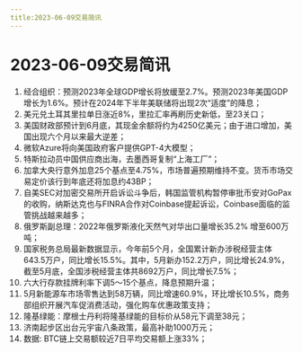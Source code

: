 ```yaml
---
title:2023-06-09交易简讯
---
```

# 2023-06-09交易简讯
1. 经合组织：预测2023年全球GDP增长将放缓至2.7%。预测2023年美国GDP增长为1.6%。预计在2024年下半年美联储将出现2次“适度”的降息；
2. 美元兑土耳其里拉单日涨近8%，里拉汇率再刷历史新低，至23关口；
3. 美国财政部预计到6月底，其现金余额将约为4250亿美元；由于进口增加，美国出现六个月以来最大逆差；
4. 微软Azure将向美国政府客户提供GPT-4大模型；
5. 特斯拉动员中国供应商出海，去墨西哥复制“上海工厂”；
6. 加拿大央行意外加息25个基点至4.75%，市场普遍预期维持不变。货币市场交易定价该行到年底还将加息约43BP；
7. 自美SEC对加密交易所开启诉讼斗争后，韩国监管机构暂停审批币安对GoPax的收购，纳斯达克也与FINRA合作对Coinbase提起诉讼，Coinbase面临的监管挑战越来越多；
8. 俄罗斯副总理：2022年俄罗斯液化天然气对华出口量增长35.2% 增至600万吨；
9. 国家税务总局最新数据显示，今年前5个月，全国累计新办涉税经营主体643.5万户，同比增长15.5%。其中，5月新办152.2万户，同比增长24.9%，截至5月底，全国涉税经营主体共8692万户，同比增长7.5%；
10. 六大行存款挂牌利率下调5～15个基点，降息预期升温；
11. 5月新能源车市场零售达到58万辆，同比增速60.9%，环比增长10.5%，商务部组织开展汽车促消费活动，强化购车优惠政策支持；
12. 隆基绿能：摩根士丹利将隆基绿能的目标价从58元下调至38元；
13. 济南起步区出台元宇宙八条政策，最高补助1000万元；
14. 数据: BTC链上交易额较近7日平均交易额上涨33%；
